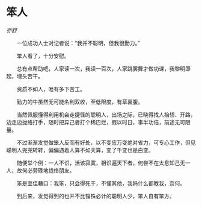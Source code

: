 # 笨人

*亦舒*

　　一位成功人士对记者说：“我并不聪明，但我很勤力。”

　　笨人看了，十分安慰。

　　总有点帮助吧，人家读一次，我读一百次，人家跳罢舞才做功课，我黎明即起，埋头苦干。

　　资质不如人，唯有多下苦工。

　　勤力的牛虽然无可能名利双收，至低限度，有草裏腹。

　　当然佩服懂得利用机会走捷径的聪明人，出场之际，已晓得找人抬轿、开路，边走边拢络打手，随时把异己者打个稀巴烂，假以时日，事半功倍，前途无可限量。

　　不过渐渐发觉做笨人反而有好处，以不变应万变绝对省力，可专心工作，但见聪明人兜兜转转，偏偏遇着人算不如天算，变了千变也是白变。

　　随便举个例：一人不识，活该寂寞，相识遍天下者，何尝不在太息知己无一人，故何必劳碌地拢络朋友。

　　笨是至佳藉口：我笨，只会得死干，不懂其他，我妈什么都教我，奈何。

　　到后来，发觉得到的也并不比锱铢必计的聪明人少，笨人自有笨方。